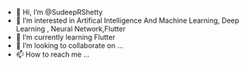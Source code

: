 - 👋 Hi, I’m @SudeepRShetty
- 👀 I’m interested in Artifical Intelligence And Machine Learning, Deep Learning , Neural Network,Flutter
- 🌱 I’m currently learning Flutter
- 💞️ I’m looking to collaborate on ...
- 📫 How to reach me ...

<!---
SudeepRShetty/SudeepRShetty is a ✨ special ✨ repository because its `README.md` (this file) appears on your GitHub profile.
You can click the Preview link to take a look at your changes.
--->
